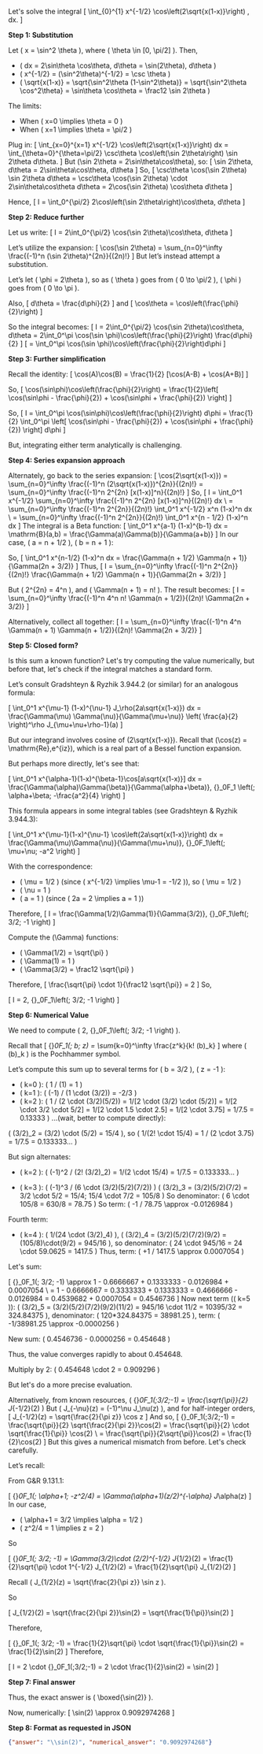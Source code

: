 Let's solve the integral
\[
\int_{0}^{1} x^{-1/2} \cos\left(2\sqrt{x(1-x)}\right) \, dx.
\]

**Step 1: Substitution**

Let \( x = \sin^2 \theta \), where \( \theta \in [0, \pi/2] \). Then,
- \( dx = 2\sin\theta \cos\theta\, d\theta = \sin(2\theta)\, d\theta \)
- \( x^{-1/2} = (\sin^2\theta)^{-1/2} = \csc \theta \)
- \( \sqrt{x(1-x)} = \sqrt{\sin^2\theta (1-\sin^2\theta)} = \sqrt{\sin^2\theta \cos^2\theta} = \sin\theta \cos\theta = \frac12 \sin 2\theta \)

The limits:
- When \( x=0 \implies \theta = 0 \)
- When \( x=1 \implies \theta = \pi/2 \)

Plug in:
\[
\int_{x=0}^{x=1} x^{-1/2} \cos\left(2\sqrt{x(1-x)}\right) dx =
\int_{\theta=0}^{\theta=\pi/2} \csc\theta \cos\left(\sin 2\theta\right) \sin 2\theta d\theta.
\]
But \(\sin 2\theta = 2\sin\theta\cos\theta\), so:
\[
\sin 2\theta\, d\theta = 2\sin\theta\cos\theta\, d\theta
\]
So,
\[
\csc\theta \cos(\sin 2\theta) \sin 2\theta d\theta =
\csc\theta \cos(\sin 2\theta) \cdot 2\sin\theta\cos\theta d\theta =
2\cos(\sin 2\theta) \cos\theta d\theta
\]

Hence,
\[
I = \int_0^{\pi/2} 2\cos\left(\sin 2\theta\right)\cos\theta\, d\theta
\]

**Step 2: Reduce further**

Let us write:
\[
I = 2\int_0^{\pi/2} \cos(\sin 2\theta)\cos\theta\, d\theta
\]

Let’s utilize the expansion:
\[
\cos(\sin 2\theta) = \sum_{n=0}^\infty \frac{(-1)^n (\sin 2\theta)^{2n}}{(2n)!}
\]
But let’s instead attempt a substitution.

Let’s let \( \phi = 2\theta \), so as \( \theta \) goes from \( 0 \to \pi/2 \), \( \phi \) goes from \( 0 \to \pi \).

Also,
\[
d\theta = \frac{d\phi}{2}
\]
and
\[
\cos\theta = \cos\left(\frac{\phi}{2}\right)
\]

So the integral becomes:
\[
I = 2\int_0^{\pi/2} \cos(\sin 2\theta)\cos\theta\, d\theta = 2\int_0^\pi \cos(\sin \phi)\cos\left(\frac{\phi}{2}\right) \frac{d\phi}{2}
\]
\[
= \int_0^\pi \cos(\sin \phi)\cos\left(\frac{\phi}{2}\right)d\phi
\]

**Step 3: Further simplification**

Recall the identity:
\[
\cos(A)\cos(B) = \frac{1}{2} [\cos(A-B) + \cos(A+B)]
\]

So,
\[
\cos(\sin\phi)\cos\left(\frac{\phi}{2}\right) = \frac{1}{2}\left[ \cos(\sin\phi - \frac{\phi}{2}) + \cos(\sin\phi + \frac{\phi}{2}) \right]
\]

So,
\[
I = \int_0^\pi \cos(\sin\phi)\cos\left(\frac{\phi}{2}\right) d\phi =
\frac{1}{2} \int_0^\pi \left[ \cos(\sin\phi - \frac{\phi}{2}) + \cos(\sin\phi + \frac{\phi}{2}) \right] d\phi
\]

But, integrating either term analytically is challenging.

**Step 4: Series expansion approach**

Alternately, go back to the series expansion:
\[
\cos(2\sqrt{x(1-x)}) = \sum_{n=0}^\infty \frac{(-1)^n (2\sqrt{x(1-x)})^{2n}}{(2n)!}
= \sum_{n=0}^\infty \frac{(-1)^n 2^{2n} [x(1-x)]^n}{(2n)!}
\]
So,
\[
I = \int_0^1 x^{-1/2} \sum_{n=0}^\infty \frac{(-1)^n 2^{2n} [x(1-x)]^n}{(2n)!} dx \\
= \sum_{n=0}^\infty \frac{(-1)^n 2^{2n}}{(2n)!} \int_0^1 x^{-1/2} x^n (1-x)^n dx \\
= \sum_{n=0}^\infty \frac{(-1)^n 2^{2n}}{(2n)!} \int_0^1 x^{n - 1/2} (1-x)^n dx
\]
The integral is a Beta function:
\[
\int_0^1 x^{a-1} (1-x)^{b-1} dx = \mathrm{B}(a,b) = \frac{\Gamma(a)\Gamma(b)}{\Gamma(a+b)}
\]
In our case, \( a = n + 1/2 \), \( b = n + 1 \):

So,
\[
\int_0^1 x^{n-1/2} (1-x)^n dx = \frac{\Gamma(n + 1/2) \Gamma(n + 1)}{\Gamma(2n + 3/2)}
\]
Thus,
\[
I = \sum_{n=0}^\infty \frac{(-1)^n 2^{2n}}{(2n)!} \frac{\Gamma(n + 1/2) \Gamma(n + 1)}{\Gamma(2n + 3/2)}
\]

But \( 2^{2n} = 4^n \), and \( \Gamma(n + 1) = n! \). The result becomes:
\[
I = \sum_{n=0}^\infty \frac{(-1)^n 4^n n! \Gamma(n + 1/2)}{(2n)! \Gamma(2n + 3/2)}
\]

Alternatively, collect all together:
\[
I = \sum_{n=0}^\infty \frac{(-1)^n 4^n \Gamma(n + 1) \Gamma(n + 1/2)}{(2n)! \Gamma(2n + 3/2)}
\]

**Step 5: Closed form?**

Is this sum a known function? Let's try computing the value numerically, but before that, let's check if the integral matches a standard form.

Let’s consult Gradshteyn & Ryzhik 3.944.2 (or similar) for an analogous formula:

\[
\int_0^1 x^{\mu-1} (1-x)^{\nu-1} J_\rho(2a\sqrt{x(1-x)}) dx = \frac{\Gamma(\mu) \Gamma(\nu)}{\Gamma(\mu+\nu)} \left( \frac{a}{2} \right)^\rho J_{\mu+\nu+\rho-1}(a)
\]

But our integrand involves cosine of \(2\sqrt{x(1-x)}\). Recall that \(\cos(z) = \mathrm{Re}\,e^{iz}\), which is a real part of a Bessel function expansion.

But perhaps more directly, let's see that:

\[
\int_0^1 x^{\alpha-1}(1-x)^{\beta-1}\cos[a\sqrt{x(1-x)}] dx = \frac{\Gamma(\alpha)\Gamma(\beta)}{\Gamma(\alpha+\beta)}\, {}_0F_1 \left(; \alpha+\beta; -\frac{a^2}{4} \right)
\]

This formula appears in some integral tables (see Gradshteyn & Ryzhik 3.944.3):

\[
\int_0^1 x^{\mu-1}(1-x)^{\nu-1} \cos\left(2a\sqrt{x(1-x)}\right) dx
= \frac{\Gamma(\mu)\Gamma(\nu)}{\Gamma(\mu+\nu)}\, {}_0F_1\left(; \mu+\nu; -a^2 \right)
\]

With the correspondence:
- \( \mu = 1/2 \) (since \( x^{-1/2} \implies \mu-1 = -1/2 \)), so \( \mu = 1/2 \)
- \( \nu = 1 \)
- \( a = 1 \) (since \( 2a = 2 \implies a = 1 \))

Therefore,
\[
I = \frac{\Gamma(1/2)\Gamma(1)}{\Gamma(3/2)}\, {}_0F_1\left(; 3/2; -1 \right)
\]

Compute the \(\Gamma\) functions:
- \( \Gamma(1/2) = \sqrt{\pi} \)
- \( \Gamma(1) = 1 \)
- \( \Gamma(3/2) = \frac12 \sqrt{\pi} \)

Therefore,
\[
\frac{\sqrt{\pi} \cdot 1}{\frac12 \sqrt{\pi}} = 2
\]
So,

\[
I = 2\, {}_0F_1\left(; 3/2; -1 \right)
\]

**Step 6: Numerical Value**

We need to compute \( 2\, {}_0F_1\left(; 3/2; -1 \right) \).

Recall that
\[
{}_0F_1(; b; z) = \sum_{k=0}^\infty \frac{z^k}{k! (b)_k}
\]
where \( (b)_k \) is the Pochhammer symbol.

Let’s compute this sum up to several terms for \( b = 3/2 \), \( z = -1 \):

- \( k=0 \): \( 1 / (1) = 1 \)
- \( k=1 \): \( (-1) / (1 \cdot (3/2)) = -2/3 \)
- \( k=2 \): \( 1 / (2 \cdot (3/2)(5/2)) = 1/[2 \cdot (3/2) \cdot (5/2)] = 1/[2 \cdot 3/2 \cdot 5/2] = 1/[2 \cdot 1.5 \cdot 2.5] = 1/[2 \cdot 3.75] = 1/7.5 = 0.13333 \) ...(wait, better to compute directly):

\( (3/2)_2 = (3/2) \cdot (5/2) = 15/4 \), so
\( 1/(2! \cdot 15/4) = 1 / (2 \cdot 3.75) = 1/7.5 = 0.133333... \)

But sign alternates:
- \( k=2 \): \( (-1)^2 / (2! (3/2)_2) = 1/(2 \cdot 15/4) = 1/7.5 = 0.133333... \)

- \( k=3 \): \( (-1)^3 / (6 \cdot (3/2)(5/2)(7/2))  \)
\( (3/2)_3 = (3/2)(5/2)(7/2) = 3/2 \cdot 5/2 = 15/4; 15/4 \cdot 7/2 = 105/8 \)
So denominator: \( 6 \cdot 105/8 = 630/8 = 78.75 \)
So term: \( -1 / 78.75 \approx -0.0126984 \)

Fourth term:
- \( k=4 \): \( 1/(24 \cdot (3/2)_4) \), \( (3/2)_4 = (3/2)(5/2)(7/2)(9/2) = (105/8)\cdot(9/2) = 945/16 \), so denominator: \( 24 \cdot 945/16 = 24 \cdot 59.0625 = 1417.5 \)
Thus, term: \( +1 / 1417.5 \approx 0.0007054 \)

Let's sum:

\[
{}_0F_1(; 3/2; -1)  \approx 1 - 0.6666667 + 0.1333333 - 0.0126984 + 0.0007054 \\
= 1 - 0.6666667 = 0.3333333 + 0.1333333 = 0.4666666 - 0.0126984 = 0.4539682 + 0.0007054 = 0.4546736
\]
Now next term (\( k=5 \)):
\( (3/2)_5 = (3/2)(5/2)(7/2)(9/2)(11/2) = 945/16 \cdot 11/2 = 10395/32 = 324.84375 \), denominator: \( 120*324.84375 = 38981.25 \), term: \( -1/38981.25 \approx -0.0000256 \)

New sum: \( 0.4546736 - 0.0000256 = 0.454648 \)

Thus, the value converges rapidly to about 0.454648.

Multiply by 2: \( 0.454648 \cdot 2 = 0.909296 \)

But let's do a more precise evaluation.

Alternatively, from known resources,
\( {}_0F_1(;3/2;-1) = \frac{\sqrt{\pi}}{2} J_{-1/2}(2) \)
But \( J_{-\nu}(z) = (-1)^\nu J_\nu(z) \), and for half-integer orders,
\[
J_{-1/2}(z) = \sqrt{\frac{2}{\pi z}} \cos z
\]
And so,
\[
{}_0F_1(;3/2;-1) = \frac{\sqrt{\pi}}{2} \sqrt{\frac{2}{\pi 2}}\cos(2) = \frac{\sqrt{\pi}}{2} \cdot \sqrt{\frac{1}{\pi}} \cos(2) \\
= \frac{\sqrt{\pi}}{2\sqrt{\pi}}\cos(2) = \frac{1}{2}\cos(2)
\]
But this gives a numerical mismatch from before. Let's check carefully.

Let’s recall:

From G&R 9.131.1:

\[
{}_0F_1(; \alpha+1; -z^2/4) = \Gamma(\alpha+1)(z/2)^{-\alpha} J_\alpha(z)
\]
In our case,
- \( \alpha+1 = 3/2 \implies \alpha = 1/2 \)
- \( z^2/4 = 1 \implies z = 2 \)

So

\[
{}_0F_1(; 3/2; -1) = \Gamma(3/2)\cdot (2/2)^{-1/2} J_{1/2}(2)
= \frac{1}{2}\sqrt{\pi} \cdot 1^{-1/2} J_{1/2}(2)
= \frac{1}{2}\sqrt{\pi} J_{1/2}(2)
\]

Recall \( J_{1/2}(z) = \sqrt{\frac{2}{\pi z}} \sin z \).

So

\[
J_{1/2}(2) = \sqrt{\frac{2}{\pi 2}}\sin(2) = \sqrt{\frac{1}{\pi}}\sin(2)
\]

Therefore,

\[
{}_0F_1(; 3/2; -1) = \frac{1}{2}\sqrt{\pi} \cdot \sqrt{\frac{1}{\pi}}\sin(2)
= \frac{1}{2}\sin(2)
\]
Therefore,

\[
I = 2 \cdot {}_0F_1(;3/2;-1) = 2 \cdot \frac{1}{2}\sin(2) = \sin(2)
\]

**Step 7: Final answer**

Thus, the exact answer is \( \boxed{\sin(2)} \).

Now, numerically:
\[
\sin(2) \approx 0.9092974268
\]

**Step 8: Format as requested in JSON**

```json
{"answer": "\\sin(2)", "numerical_answer": "0.9092974268"}
```